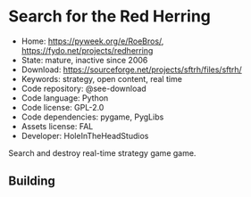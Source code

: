 # Search for the Red Herring

- Home: https://pyweek.org/e/RoeBros/, https://fydo.net/projects/redherring
- State: mature, inactive since 2006
- Download: https://sourceforge.net/projects/sftrh/files/sftrh/
- Keywords: strategy, open content, real time
- Code repository: @see-download
- Code language: Python
- Code license: GPL-2.0
- Code dependencies: pygame, PygLibs
- Assets license: FAL
- Developer: HoleInTheHeadStudios

Search and destroy real-time strategy game game.

## Building
